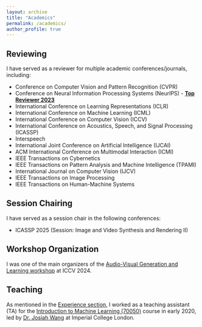 ```yaml
---
layout: archive
title: "Academics"
permalink: /academics/
author_profile: true
---
```


## Reviewing
I have served as a reviewer for multiple academic conferences/journals, including:
- Conference on Computer Vision and Pattern Recognition (CVPR) 
- Conference on Neural Information Processing Systems (NeurIPS) - [<b> Top Reviewer 2023 </b>](https://neurips.cc/Conferences/2023/ProgramCommittee)
- International Conference on Learning Representations (ICLR)
- International Conference on Machine Learning (ICML)
- International Conference on Computer Vision (ICCV)
- International Conference on Acoustics, Speech, and Signal Processing (ICASSP)
- Interspeech
- International Joint Conference on Artificial Intelligence (IJCAI)
- ACM International Conference on Multimodal Interaction (ICMI)
- IEEE Transactions on Cybernetics
- IEEE Transactions on Pattern Analysis and Machine Intelligence (TPAMI)
- International Journal on Computer Vision (IJCV)
- IEEE Transactions on Image Processing
- IEEE Transactions on Human-Machine Systems


## Session Chairing
I have served as a session chair in the following conferences:
- ICASSP 2025 (Session: Image and Video Synthesis and Rendering II)


## Workshop Organization
I was one of the main organizers of the [Audio-Visual Generation and Learning workshop](https://sites.google.com/view/avgenl) at ICCV 2024.


## Teaching
As mentioned in the [Experience section](/experience/teaching-intro-to-ml), I worked as a teaching assistant (TA) for the [Introduction to Machine Learning (70050)](https://www.imperial.ac.uk/computing/current-students/courses/70050/) course in early 2020, led by [Dr. Josiah Wang](http://josiahwang.com/) at Imperial College London. 